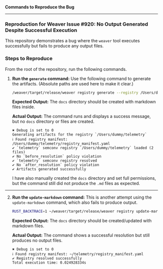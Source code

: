 **Commands to Reproduce the Bug**

-----

### **Reproduction for Weaver Issue \#920: No Output Generated Despite Successful Execution**

This repository demonstrates a bug where the `weaver` tool executes successfully but fails to produce any output files.

### **Steps to Reproduce**

From the root of the repository, run the following commands.

1.  **Run the `generate` command:**
    Use the following command to generate the artifacts. (Absolute paths are used here to make it clear.)

    ```bash
    /weaver/target/release/weaver registry generate --registry /Users/dummy/telemetry --templates /Users/dummy/telemetry/templates markdown /Users/dummy/telemetry/docs
    ```

    **Expected Output:** The `docs` directory should be created with markdown files inside.

    **Actual Output:** The command runs and displays a success message, but no `docs` directory or files are created.

    ```text
    ✖ Debug is set to 0
    Generating artifacts for the registry `/Users/dummy/telemetry`
    ℹ Found registry manifest: /Users/dummy/telemetry/registry_manifest.yaml
    ✔ `telemetry` semconv registry `/Users/dummy/telemetry` loaded (2 files)
    ✔ No `before_resolution` policy violation
    ✔ `telemetry` semconv registry resolved
    ✔ No `after_resolution` policy violation
    ✔ Artifacts generated successfully
    ```

    I have also manually created the `docs` directory and set full permissions, but the command still did not produce the `.md` files as expected.

-----

2.  **Run the `update-markdown` command:**
    This is another attempt using the `update-markdown` command, which also fails to produce output.

    ```bash
    RUST_BACKTRACE=1 ~/weaver/target/release/weaver registry update-markdown --target markdown --registry ~/telemetry/ ~/telemetry/docs
    ```

    **Expected Output:** The `docs` directory should be created/updated with markdown files.

    **Actual Output:** The command shows a successful resolution but still produces no output files.

    ```text
    ✖ Debug is set to 0
    ℹ Found registry manifest: ~/telemetry/registry_manifest.yaml
    ✔ Registry resolved successfully
    Total execution time: 0.024928334s
    ```
